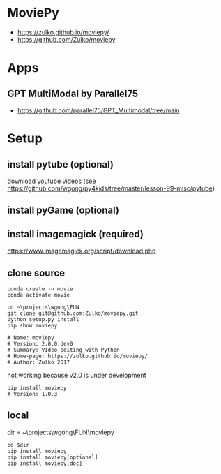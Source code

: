 # MoviePy
- https://zulko.github.io/moviepy/
- https://github.com/Zulko/moviepy

# Apps
## GPT MultiModal by Parallel75
- https://github.com/parallel75/GPT_Multimodal/tree/main

# Setup
## install pytube (optional)
download youtube videos (see https://github.com/wgong/py4kids/tree/master/lesson-99-misc/pytube)

## install pyGame (optional) 

## install imagemagick (required)

https://www.imagemagick.org/script/download.php

## clone source
```
conda create -n movie
conda activate movie

cd ~\projects\wgong\FUN
git clone git@github.com:Zulko/moviepy.git
python setup.py install
pip show moviepy

# Name: moviepy
# Version: 2.0.0.dev0
# Summary: Video editing with Python
# Home-page: https://zulko.github.io/moviepy/
# Author: Zulko 2017
```
not working because v2.0 is under development

```
pip install moviepy
# Version: 1.0.3
```


## local
dir = ~\projects\wgong\FUN\moviepy

```
cd $dir
pip install moviepy
pip install moviepy[optional]
pip install moviepy[doc] 
```


